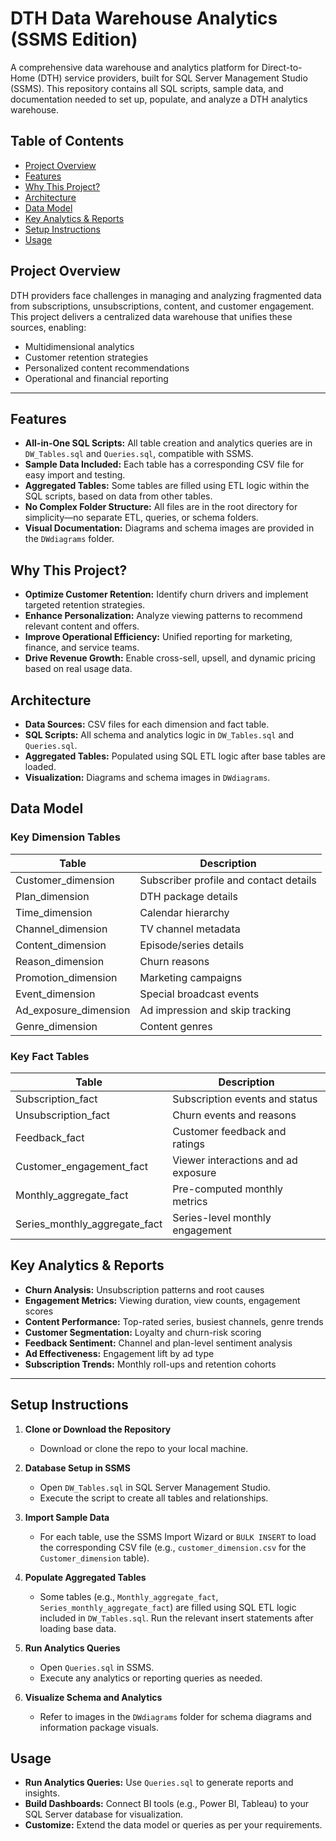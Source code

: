# DTH Data Warehouse Analytics (SSMS Edition)

A comprehensive data warehouse and analytics platform for Direct-to-Home (DTH) service providers, built for SQL Server Management Studio (SSMS). This repository contains all SQL scripts, sample data, and documentation needed to set up, populate, and analyze a DTH analytics warehouse.


## Table of Contents

- [Project Overview](#project-overview)
- [Features](#features)
- [Why This Project?](#why-this-project)
- [Architecture](#architecture)
- [Data Model](#data-model)
- [Key Analytics & Reports](#key-analytics--reports)
- [Setup Instructions](#setup-instructions)
- [Usage](#usage)


## Project Overview

DTH providers face challenges in managing and analyzing fragmented data from subscriptions, unsubscriptions, content, and customer engagement. This project delivers a centralized data warehouse that unifies these sources, enabling:

- Multidimensional analytics
- Customer retention strategies
- Personalized content recommendations
- Operational and financial reporting

---

## Features

- **All-in-One SQL Scripts:** All table creation and analytics queries are in `DW_Tables.sql` and `Queries.sql`, compatible with SSMS.
- **Sample Data Included:** Each table has a corresponding CSV file for easy import and testing.
- **Aggregated Tables:** Some tables are filled using ETL logic within the SQL scripts, based on data from other tables.
- **No Complex Folder Structure:** All files are in the root directory for simplicity—no separate ETL, queries, or schema folders.
- **Visual Documentation:** Diagrams and schema images are provided in the `DWdiagrams` folder.



## Why This Project?

- **Optimize Customer Retention:** Identify churn drivers and implement targeted retention strategies.
- **Enhance Personalization:** Analyze viewing patterns to recommend relevant content and offers.
- **Improve Operational Efficiency:** Unified reporting for marketing, finance, and service teams.
- **Drive Revenue Growth:** Enable cross-sell, upsell, and dynamic pricing based on real usage data.


## Architecture

- **Data Sources:** CSV files for each dimension and fact table.
- **SQL Scripts:** All schema and analytics logic in `DW_Tables.sql` and `Queries.sql`.
- **Aggregated Tables:** Populated using SQL ETL logic after base tables are loaded.
- **Visualization:** Diagrams and schema images in `DWdiagrams`.


## Data Model

### Key Dimension Tables

| Table                  | Description                                 |
|------------------------|---------------------------------------------|
| Customer_dimension     | Subscriber profile and contact details      |
| Plan_dimension         | DTH package details                         |
| Time_dimension         | Calendar hierarchy                          |
| Channel_dimension      | TV channel metadata                         |
| Content_dimension      | Episode/series details                      |
| Reason_dimension       | Churn reasons                               |
| Promotion_dimension    | Marketing campaigns                         |
| Event_dimension        | Special broadcast events                    |
| Ad_exposure_dimension  | Ad impression and skip tracking             |
| Genre_dimension        | Content genres                              |

### Key Fact Tables

| Table                        | Description                                 |
|------------------------------|---------------------------------------------|
| Subscription_fact            | Subscription events and status              |
| Unsubscription_fact          | Churn events and reasons                    |
| Feedback_fact                | Customer feedback and ratings               |
| Customer_engagement_fact     | Viewer interactions and ad exposure         |
| Monthly_aggregate_fact       | Pre-computed monthly metrics                |
| Series_monthly_aggregate_fact| Series-level monthly engagement             |


## Key Analytics & Reports

- **Churn Analysis:** Unsubscription patterns and root causes
- **Engagement Metrics:** Viewing duration, view counts, engagement scores
- **Content Performance:** Top-rated series, busiest channels, genre trends
- **Customer Segmentation:** Loyalty and churn-risk scoring
- **Feedback Sentiment:** Channel and plan-level sentiment analysis
- **Ad Effectiveness:** Engagement lift by ad type
- **Subscription Trends:** Monthly roll-ups and retention cohorts

---

## Setup Instructions

1. **Clone or Download the Repository**
   - Download or clone the repo to your local machine.

2. **Database Setup in SSMS**
   - Open `DW_Tables.sql` in SQL Server Management Studio.
   - Execute the script to create all tables and relationships.

3. **Import Sample Data**
   - For each table, use the SSMS Import Wizard or `BULK INSERT` to load the corresponding CSV file (e.g., `customer_dimension.csv` for the `Customer_dimension` table).

4. **Populate Aggregated Tables**
   - Some tables (e.g., `Monthly_aggregate_fact`, `Series_monthly_aggregate_fact`) are filled using SQL ETL logic included in `DW_Tables.sql`. Run the relevant insert statements after loading base data.

5. **Run Analytics Queries**
   - Open `Queries.sql` in SSMS.
   - Execute any analytics or reporting queries as needed.

6. **Visualize Schema and Analytics**
   - Refer to images in the `DWdiagrams` folder for schema diagrams and information package visuals.


## Usage

- **Run Analytics Queries:** Use `Queries.sql` to generate reports and insights.
- **Build Dashboards:** Connect BI tools (e.g., Power BI, Tableau) to your SQL Server database for visualization.
- **Customize:** Extend the data model or queries as per your requirements.

